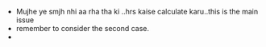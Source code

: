 * Mujhe ye smjh nhi aa rha tha ki ..hrs kaise calculate karu..this is the main issue
* remember to consider the second case.
*